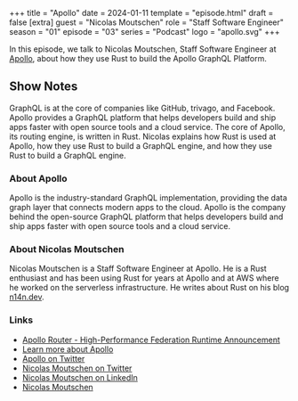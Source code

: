 +++
title = "Apollo"
date = 2024-01-11
template = "episode.html"
draft = false
[extra]
guest = "Nicolas Moutschen"
role = "Staff Software Engineer"
season = "01"
episode = "03"
series = "Podcast"
logo = "apollo.svg"
+++

<div><script id="letscast-player-b261a895" src="https://letscast.fm/podcasts/rust-in-production-82281512/episodes/rust-in-production-ep-3-apollo-s-nicolas-moutschen/player.js?size=s"></script></div>

In this episode, we talk to Nicolas Moutschen, Staff Software Engineer at
[Apollo](https://www.apollographql.com/), about how they use Rust to build the
Apollo GraphQL Platform. 

<!-- more -->

## Show Notes

GraphQL is at the core of companies like GitHub, trivago, and Facebook. Apollo
provides a GraphQL platform that helps developers build and ship apps faster
with open source tools and a cloud service.
The core of Apollo, its routing engine, is written in Rust. Nicolas explains
how Rust is used at Apollo, how they use Rust to build a GraphQL engine, and
how they use Rust to build a GraphQL engine.

### About Apollo

Apollo is the industry-standard GraphQL implementation, providing the data
graph layer that connects modern apps to the cloud. Apollo is the company
behind the open-source GraphQL platform that helps developers build and ship
apps faster with open source tools and a cloud service.

### About Nicolas Moutschen

Nicolas Moutschen is a Staff Software Engineer at Apollo. He is a Rust
enthusiast and has been using Rust for years at Apollo and at AWS where he worked on
the serverless infrastructure.
He writes about Rust on his blog [n14n.dev](https://n14n.dev/).

### Links

- [Apollo Router - High-Performance Federation Runtime Announcement](https://www.apollographql.com/blog/apollo-router-our-new-high-performance-federation-runtime-is-now-available-in-open-preview)
- [Learn more about Apollo](https://www.apollographql.com/)
- [Apollo on Twitter](https://twitter.com/apollographql)
- [Nicolas Moutschen on Twitter](https://twitter.com/NMoutschen)
- [Nicolas Moutschen on LinkedIn](https://www.linkedin.com/in/nmoutschen/)
- [Nicolas Moutschen](https://n14n.dev/)